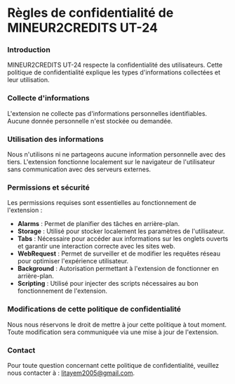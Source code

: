 # Règles de confidentialité de MINEUR2CREDITS UT-24

### Introduction
MINEUR2CREDITS UT-24 respecte la confidentialité des utilisateurs. Cette politique de confidentialité explique les types d'informations collectées et leur utilisation.

### Collecte d'informations
L'extension ne collecte pas d'informations personnelles identifiables. Aucune donnée personnelle n'est stockée ou demandée.

### Utilisation des informations
Nous n'utilisons ni ne partageons aucune information personnelle avec des tiers. L'extension fonctionne localement sur le navigateur de l'utilisateur sans communication avec des serveurs externes.

### Permissions et sécurité
Les permissions requises sont essentielles au fonctionnement de l'extension :

- **Alarms** : Permet de planifier des tâches en arrière-plan.
- **Storage** : Utilisé pour stocker localement les paramètres de l'utilisateur.
- **Tabs** : Nécessaire pour accéder aux informations sur les onglets ouverts et garantir une interaction correcte avec les sites web.
- **WebRequest** : Permet de surveiller et de modifier les requêtes réseau pour optimiser l'expérience utilisateur.
- **Background** : Autorisation permettant à l'extension de fonctionner en arrière-plan.
- **Scripting** : Utilisé pour injecter des scripts nécessaires au bon fonctionnement de l'extension.

### Modifications de cette politique de confidentialité
Nous nous réservons le droit de mettre à jour cette politique à tout moment. Toute modification sera communiquée via une mise à jour de l'extension.

### Contact
Pour toute question concernant cette politique de confidentialité, veuillez nous contacter à : [litayem2005@gmail.com](mailto:litayem2005@gmail.com).
